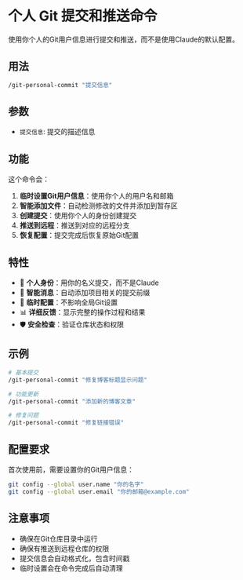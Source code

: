 # 个人 Git 提交和推送命令

使用你个人的Git用户信息进行提交和推送，而不是使用Claude的默认配置。

## 用法

```bash
/git-personal-commit "提交信息"
```

## 参数

- `提交信息`: 提交的描述信息

## 功能

这个命令会：

1. **临时设置Git用户信息**：使用你个人的用户名和邮箱
2. **智能添加文件**：自动检测修改的文件并添加到暂存区
3. **创建提交**：使用你个人的身份创建提交
4. **推送到远程**：推送到对应的远程分支
5. **恢复配置**：提交完成后恢复原始Git配置

## 特性

- 🎯 **个人身份**：用你的名义提交，而不是Claude
- 📝 **智能消息**：自动添加项目相关的提交前缀
- 🔄 **临时配置**：不影响全局Git设置
- 📊 **详细反馈**：显示完整的操作过程和结果
- 🛡️ **安全检查**：验证仓库状态和权限

## 示例

```bash
# 基本提交
/git-personal-commit "修复博客标题显示问题"

# 功能更新
/git-personal-commit "添加新的博客文章"

# 修复问题
/git-personal-commit "修复链接错误"
```

## 配置要求

首次使用前，需要设置你的Git用户信息：

```bash
git config --global user.name "你的名字"
git config --global user.email "你的邮箱@example.com"
```

## 注意事项

- 确保在Git仓库目录中运行
- 确保有推送到远程仓库的权限
- 提交信息会自动格式化，包含时间戳
- 临时设置会在命令完成后自动清理